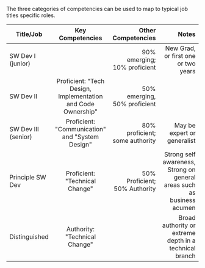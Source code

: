 The three categories of competencies can be used to map to typical job titles specific roles. 



| Title/Job           | Key Competencies           | Other Competencies           |     Notes  |
| ------------------- |:-------------------------:| ----------------------------:| ----------:|
| SW Dev I (junior)   |                           | 90% emerging; 10% proficient |  New Grad, or first one or two years |
| SW Dev II           | Proficient: "Tech Design, Implementation and Code Ownership"      |  50% emerging, 50% proficient  |   |
| SW Dev III (senior) | Proficient: "Communication" and "System Design" | 80% proficient; some authority  | May be expert or generalist | 
| Principle SW Dev    | Proficient: "Technical Change" | 50% Proficient; 50% Authority | Strong self awareness, Strong on general areas such as business acumen | 
| Distinguished       | Authority: "Technical Change" | | Broad authority or extreme depth in a technical branch | 
